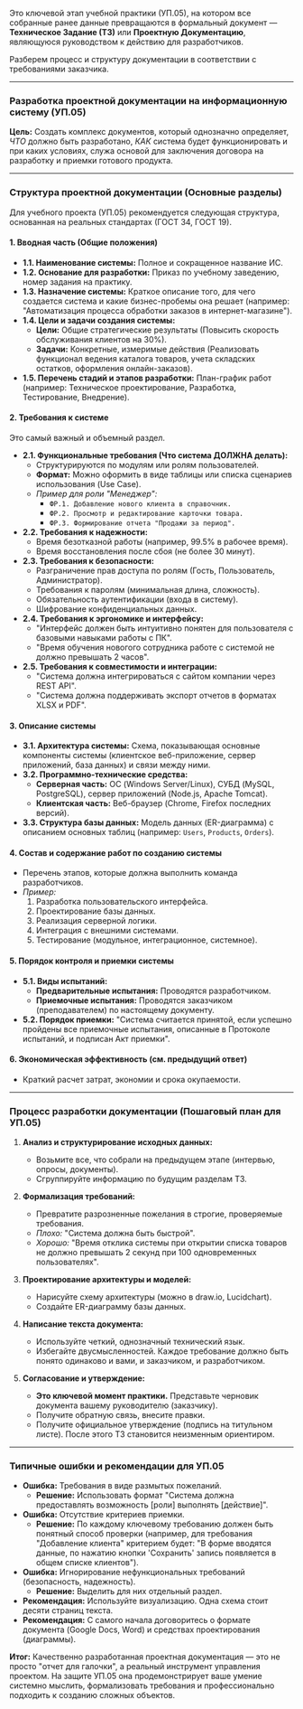 Это ключевой этап учебной практики (УП.05), на котором все собранные ранее данные превращаются в формальный документ — **Техническое Задание (ТЗ)** или **Проектную Документацию**, являющуюся руководством к действию для разработчиков.

Разберем процесс и структуру документации в соответствии с требованиями заказчика.

---

### **Разработка проектной документации на информационную систему (УП.05)**

**Цель:** Создать комплекс документов, который однозначно определяет, *ЧТО* должно быть разработано, *КАК* система будет функционировать и при каких условиях, служа основой для заключения договора на разработку и приемки готового продукта.

---

### **Структура проектной документации (Основные разделы)**

Для учебного проекта (УП.05) рекомендуется следующая структура, основанная на реальных стандартах (ГОСТ 34, ГОСТ 19).

#### **1. Вводная часть (Общие положения)**

*   **1.1. Наименование системы:** Полное и сокращенное название ИС.
*   **1.2. Основание для разработки:** Приказ по учебному заведению, номер задания на практику.
*   **1.3. Назначение системы:** Краткое описание того, для чего создается система и какие бизнес-пробемы она решает (например: "Автоматизация процесса обработки заказов в интернет-магазине").
*   **1.4. Цели и задачи создания системы:**
    *   **Цели:** Общие стратегические результаты (Повысить скорость обслуживания клиентов на 30%).
    *   **Задачи:** Конкретные, измеримые действия (Реализовать функционал ведения каталога товаров, учета складских остатков, оформления онлайн-заказов).
*   **1.5. Перечень стадий и этапов разработки:** План-график работ (например: Техническое проектирование, Разработка, Тестирование, Внедрение).

#### **2. Требования к системе**

Это самый важный и объемный раздел.

*   **2.1. Функциональные требования (Что система ДОЛЖНА делать):**
    *   Структурируются по модулям или ролям пользователей.
    *   **Формат:** Можно оформить в виде таблицы или списка сценариев использования (Use Case).
    *   *Пример для роли "Менеджер":*
        *   `ФР.1. Добавление нового клиента в справочник.`
        *   `ФР.2. Просмотр и редактирование карточки товара.`
        *   `ФР.3. Формирование отчета "Продажи за период".`
*   **2.2. Требования к надежности:**
    *   Время безотказной работы (например, 99.5% в рабочее время).
    *   Время восстановления после сбоя (не более 30 минут).
*   **2.3. Требования к безопасности:**
    *   Разграничение прав доступа по ролям (Гость, Пользователь, Администратор).
    *   Требования к паролям (минимальная длина, сложность).
    *   Обязательность аутентификации (входа в систему).
    *   Шифрование конфиденциальных данных.
*   **2.4. Требования к эргономике и интерфейсу:**
    *   "Интерфейс должен быть интуитивно понятен для пользователя с базовыми навыками работы с ПК".
    *   "Время обучения новогого сотрудника работе с системой не должно превышать 2 часов".
*   **2.5. Требования к совместимости и интеграции:**
    *   "Система должна интегрироваться с сайтом компании через REST API".
    *   "Система должна поддерживать экспорт отчетов в форматах XLSX и PDF".

#### **3. Описание системы**

*   **3.1. Архитектура системы:** Схема, показывающая основные компоненты системы (клиентское веб-приложение, сервер приложений, база данных) и связи между ними.
*   **3.2. Программно-технические средства:**
    *   **Серверная часть:** ОС (Windows Server/Linux), СУБД (MySQL, PostgreSQL), сервер приложений (Node.js, Apache Tomcat).
    *   **Клиентская часть:** Веб-браузер (Chrome, Firefox последних версий).
*   **3.3. Структура базы данных:** Модель данных (ER-диаграмма) с описанием основных таблиц (например: `Users`, `Products`, `Orders`).

#### **4. Состав и содержание работ по созданию системы**

*   Перечень этапов, которые должна выполнить команда разработчиков.
*   *Пример:*
    1.  Разработка пользовательского интерфейса.
    2.  Проектирование базы данных.
    3.  Реализация серверной логики.
    4.  Интеграция с внешними системами.
    5.  Тестирование (модульное, интеграционное, системное).

#### **5. Порядок контроля и приемки системы**

*   **5.1. Виды испытаний:**
    *   **Предварительные испытания:** Проводятся разработчиком.
    *   **Приемочные испытания:** Проводятся заказчиком (преподавателем) по настоящему документу.
*   **5.2. Порядок приемки:** "Система считается принятой, если успешно пройдены все приемочные испытания, описанные в Протоколе испытаний, и подписан Акт приемки".

#### **6. Экономическая эффективность (см. предыдущий ответ)**

*   Краткий расчет затрат, экономии и срока окупаемости.

---

### **Процесс разработки документации (Пошаговый план для УП.05)**

1.  **Анализ и структурирование исходных данных:**
    *   Возьмите все, что собрали на предыдущем этапе (интервью, опросы, документы).
    *   Сгруппируйте информацию по будущим разделам ТЗ.

2.  **Формализация требований:**
    *   Превратите разрозненные пожелания в строгие, проверяемые требования.
    *   *Плохо:* "Система должна быть быстрой".
    *   *Хорошо:* "Время отклика системы при открытии списка товаров не должно превышать 2 секунд при 100 одновременных пользователях".

3.  **Проектирование архитектуры и моделей:**
    *   Нарисуйте схему архитектуры (можно в draw.io, Lucidchart).
    *   Создайте ER-диаграмму базы данных.

4.  **Написание текста документа:**
    *   Используйте четкий, однозначный технический язык.
    *   Избегайте двусмысленностей. Каждое требование должно быть понято одинаково и вами, и заказчиком, и разработчиком.

5.  **Согласование и утверждение:**
    *   **Это ключевой момент практики.** Представьте черновик документа вашему руководителю (заказчику).
    *   Получите обратную связь, внесите правки.
    *   Получите официальное утверждение (подпись на титульном листе). После этого ТЗ становится неизменным ориентиром.

---

### **Типичные ошибки и рекомендации для УП.05**

*   **Ошибка:** Требования в виде размытых пожеланий.
    *   **Решение:** Использовать формат "Система должна предоставлять возможность [роли] выполнять [действие]".
*   **Ошибка:** Отсутствие критериев приемки.
    *   **Решение:** По каждому ключевому требованию должен быть понятный способ проверки (например, для требования "Добавление клиента" критерием будет: "В форме вводятся данные, по нажатию кнопки 'Сохранить' запись появляется в общем списке клиентов").
*   **Ошибка:** Игнорирование нефункциональных требований (безопасность, надежность).
    *   **Решение:** Выделить для них отдельный раздел.
*   **Рекомендация:** Используйте визуализацию. Одна схема стоит десяти страниц текста.
*   **Рекомендация:** С самого начала договоритесь о формате документа (Google Docs, Word) и средствах проектирования (диаграммы).

**Итог:** Качественно разработанная проектная документация — это не просто "отчет для галочки", а реальный инструмент управления проектом. На защите УП.05 она продемонстрирует ваше умение системно мыслить, формализовать требования и профессионально подходить к созданию сложных объектов.
